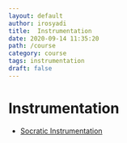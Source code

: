 ```yaml
---
layout: default
author: irosyadi
title:  Instrumentation
date: 2020-09-14 11:35:20
path: /course
category: course
tags: instrumentation
draft: false
---
```


# Instrumentation

- [Socratic Instrumentation](http://www.ibiblio.org/kuphaldt/socratic/sinst/)